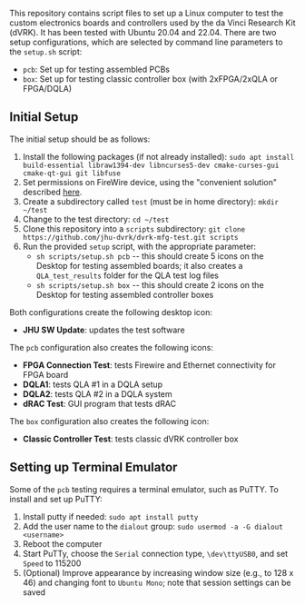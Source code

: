 This repository contains script files to set up a Linux computer to test the custom electronics boards and controllers
used by the da Vinci Research Kit (dVRK). It has been tested with Ubuntu 20.04 and 22.04. There are two setup configurations,
which are selected by command line parameters to the `setup.sh` script:

* `pcb`:  Set up for testing assembled PCBs
* `box`:  Set up for testing classic controller box (with 2xFPGA/2xQLA or FPGA/DQLA)

## Initial Setup

The initial setup should be as follows:

1. Install the following packages (if not already installed): `sudo apt install build-essential libraw1394-dev libncurses5-dev cmake-curses-gui cmake-qt-gui git libfuse`
2. Set permissions on FireWire device, using the "convenient solution" described [here](https://github.com/jhu-dvrk/sawIntuitiveResearchKit/wiki/ControllerConnection#convenient-solution).
3. Create a subdirectory called `test` (must be in home directory): `mkdir ~/test`
4. Change to the test directory: `cd ~/test`
5. Clone this repository into a `scripts` subdirectory:  `git clone https://github.com/jhu-dvrk/dvrk-mfg-test.git scripts`
6. Run the provided `setup` script, with the appropriate parameter:
   *  `sh scripts/setup.sh pcb` -- this should create 5 icons on the Desktop for testing assembled boards; it also creates a `QLA_test_results` folder for the QLA test log files
   *  `sh scripts/setup.sh box` -- this should create 2 icons on the Desktop for testing assembled controller boxes
  
Both configurations create the following desktop icon:
* **JHU SW Update**: updates the test software

The `pcb` configuration also creates the following icons:

* **FPGA Connection Test**: tests Firewire and Ethernet connectivity for FPGA board
* **DQLA1**: tests QLA #1 in a DQLA setup
* **DQLA2**: tests QLA #2 in a DQLA system
* **dRAC Test**: GUI program that tests dRAC

The `box` configuration also creates the following icon:
* **Classic Controller Test**: tests classic dVRK controller box

## Setting up Terminal Emulator

Some of the `pcb` testing requires a terminal emulator, such as PuTTY. To install and set up PuTTY:

1. Install putty if needed: `sudo apt install putty`
2. Add the user name to the `dialout` group:  `sudo usermod -a -G dialout <username>`
3. Reboot the computer
4. Start PuTTy, choose the `Serial` connection type, `\dev\ttyUSB0`, and set `Speed` to 115200
5. (Optional) Improve appearance by increasing window size (e.g., to 128 x 46) and changing font to `Ubuntu Mono`; note that session settings can be saved

### 
